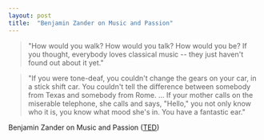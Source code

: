 ```yaml
---
layout: post
title:  "Benjamin Zander on Music and Passion"
---
```


> "How would you walk? How would you talk? How would you be? If you thought, everybody loves classical music -- they just haven't found out about it yet."

> "If you were tone-deaf, you couldn't change the gears on your car, in a stick shift car. You couldn't tell the difference between somebody from Texas and somebody from Rome. ... If your mother calls on the miserable telephone, she calls and says, "Hello," you not only know who it is, you know what mood she's in. You have a fantastic ear."
  
  Benjamin Zander on Music and Passion ([TED](http://www.ted.com/talks/benjamin_zander_on_music_and_passion))